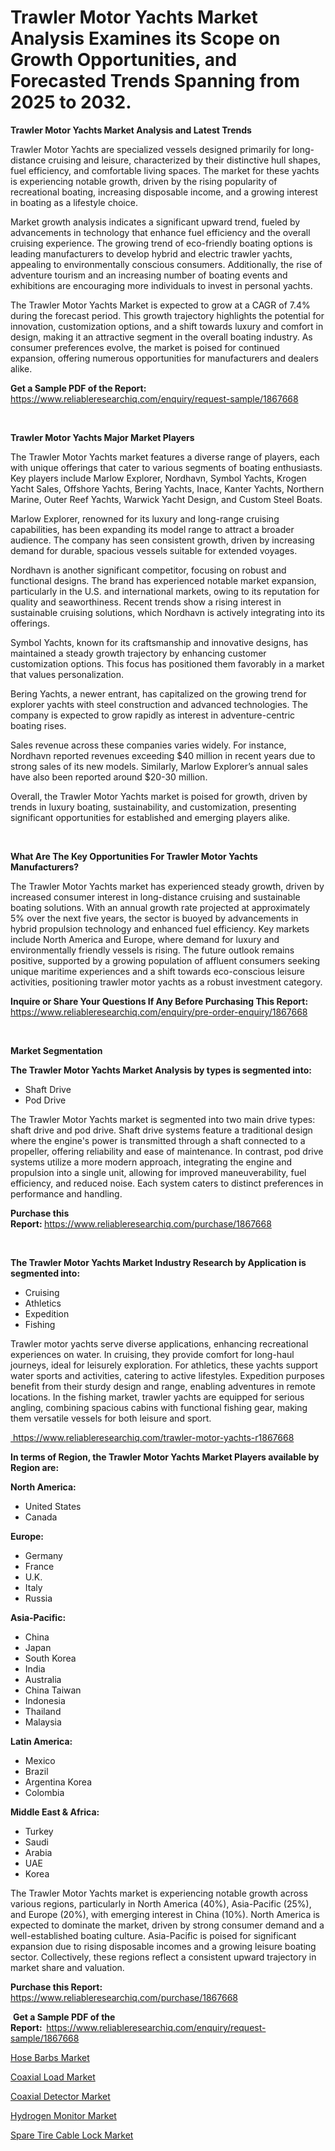 <p><h1>Trawler Motor Yachts Market Analysis Examines its Scope on Growth Opportunities, and Forecasted Trends Spanning from 2025 to 2032.</h1></p><p><strong>Trawler Motor Yachts Market Analysis and Latest Trends</strong></p>
<p><p>Trawler Motor Yachts are specialized vessels designed primarily for long-distance cruising and leisure, characterized by their distinctive hull shapes, fuel efficiency, and comfortable living spaces. The market for these yachts is experiencing notable growth, driven by the rising popularity of recreational boating, increasing disposable income, and a growing interest in boating as a lifestyle choice.</p><p>Market growth analysis indicates a significant upward trend, fueled by advancements in technology that enhance fuel efficiency and the overall cruising experience. The growing trend of eco-friendly boating options is leading manufacturers to develop hybrid and electric trawler yachts, appealing to environmentally conscious consumers. Additionally, the rise of adventure tourism and an increasing number of boating events and exhibitions are encouraging more individuals to invest in personal yachts.</p><p>The Trawler Motor Yachts Market is expected to grow at a CAGR of 7.4% during the forecast period. This growth trajectory highlights the potential for innovation, customization options, and a shift towards luxury and comfort in design, making it an attractive segment in the overall boating industry. As consumer preferences evolve, the market is poised for continued expansion, offering numerous opportunities for manufacturers and dealers alike.</p></p>
<p><strong>Get a Sample PDF of the Report:&nbsp;</strong> <a href="https://www.reliableresearchiq.com/enquiry/request-sample/1867668?utm_campaign=1123&utm_medium=2&utm_source=Github&utm_content=ia&utm_term=10042025&utm_id=trawler-motor-yachts">https://www.reliableresearchiq.com/enquiry/request-sample/1867668</a></p>
<p>&nbsp;</p>
<p><strong>Trawler Motor Yachts Major Market Players</strong></p>
<p><p>The Trawler Motor Yachts market features a diverse range of players, each with unique offerings that cater to various segments of boating enthusiasts. Key players include Marlow Explorer, Nordhavn, Symbol Yachts, Krogen Yacht Sales, Offshore Yachts, Bering Yachts, Inace, Kanter Yachts, Northern Marine, Outer Reef Yachts, Warwick Yacht Design, and Custom Steel Boats.</p><p>Marlow Explorer, renowned for its luxury and long-range cruising capabilities, has been expanding its model range to attract a broader audience. The company has seen consistent growth, driven by increasing demand for durable, spacious vessels suitable for extended voyages.</p><p>Nordhavn is another significant competitor, focusing on robust and functional designs. The brand has experienced notable market expansion, particularly in the U.S. and international markets, owing to its reputation for quality and seaworthiness. Recent trends show a rising interest in sustainable cruising solutions, which Nordhavn is actively integrating into its offerings.</p><p>Symbol Yachts, known for its craftsmanship and innovative designs, has maintained a steady growth trajectory by enhancing customer customization options. This focus has positioned them favorably in a market that values personalization.</p><p>Bering Yachts, a newer entrant, has capitalized on the growing trend for explorer yachts with steel construction and advanced technologies. The company is expected to grow rapidly as interest in adventure-centric boating rises.</p><p>Sales revenue across these companies varies widely. For instance, Nordhavn reported revenues exceeding $40 million in recent years due to strong sales of its new models. Similarly, Marlow Explorer’s annual sales have also been reported around $20-30 million.</p><p>Overall, the Trawler Motor Yachts market is poised for growth, driven by trends in luxury boating, sustainability, and customization, presenting significant opportunities for established and emerging players alike.</p></p>
<p>&nbsp;</p>
<p><strong>What Are The Key Opportunities For Trawler Motor Yachts Manufacturers?</strong></p>
<p><p>The Trawler Motor Yachts market has experienced steady growth, driven by increased consumer interest in long-distance cruising and sustainable boating solutions. With an annual growth rate projected at approximately 5% over the next five years, the sector is buoyed by advancements in hybrid propulsion technology and enhanced fuel efficiency. Key markets include North America and Europe, where demand for luxury and environmentally friendly vessels is rising. The future outlook remains positive, supported by a growing population of affluent consumers seeking unique maritime experiences and a shift towards eco-conscious leisure activities, positioning trawler motor yachts as a robust investment category.</p></p>
<p><strong>Inquire or Share Your Questions If Any Before Purchasing This Report:</strong> <a href="https://www.reliableresearchiq.com/enquiry/pre-order-enquiry/1867668?utm_campaign=1123&utm_medium=2&utm_source=Github&utm_content=ia&utm_term=10042025&utm_id=trawler-motor-yachts">https://www.reliableresearchiq.com/enquiry/pre-order-enquiry/1867668</a></p>
<p>&nbsp;</p>
<p><strong>Market Segmentation</strong></p>
<p><strong>The Trawler Motor Yachts Market Analysis by types is segmented into:</strong></p>
<p><ul><li>Shaft Drive</li><li>Pod Drive</li></ul></p>
<p><p>The Trawler Motor Yachts market is segmented into two main drive types: shaft drive and pod drive. Shaft drive systems feature a traditional design where the engine's power is transmitted through a shaft connected to a propeller, offering reliability and ease of maintenance. In contrast, pod drive systems utilize a more modern approach, integrating the engine and propulsion into a single unit, allowing for improved maneuverability, fuel efficiency, and reduced noise. Each system caters to distinct preferences in performance and handling.</p></p>
<p><strong>Purchase this Report:&nbsp;</strong><a href="https://www.reliableresearchiq.com/purchase/1867668?utm_campaign=1123&utm_medium=2&utm_source=Github&utm_content=ia&utm_term=10042025&utm_id=trawler-motor-yachts">https://www.reliableresearchiq.com/purchase/1867668</a></p>
<p>&nbsp;</p>
<p><strong>The Trawler Motor Yachts Market Industry Research by Application is segmented into:</strong></p>
<p><ul><li>Cruising</li><li>Athletics</li><li>Expedition</li><li>Fishing</li></ul></p>
<p><p>Trawler motor yachts serve diverse applications, enhancing recreational experiences on water. In cruising, they provide comfort for long-haul journeys, ideal for leisurely exploration. For athletics, these yachts support water sports and activities, catering to active lifestyles. Expedition purposes benefit from their sturdy design and range, enabling adventures in remote locations. In the fishing market, trawler yachts are equipped for serious angling, combining spacious cabins with functional fishing gear, making them versatile vessels for both leisure and sport.</p></p>
<p><a href="https://www.reliableresearchiq.com/trawler-motor-yachts-r1867668?utm_campaign=1123&utm_medium=2&utm_source=Github&utm_content=ia&utm_term=10042025&utm_id=trawler-motor-yachts">&nbsp;https://www.reliableresearchiq.com/trawler-motor-yachts-r1867668</a></p>
<p><strong>In terms of Region, the Trawler Motor Yachts Market Players available by Region are:</strong></p>
<p>
    <p> <strong> North America: </strong>
        <ul>
            <li>United States</li>
            <li>Canada</li>
        </ul>
        </p> 
    <p> <strong> Europe: </strong>
        <ul>
            <li>Germany</li>
            <li>France</li>
            <li>U.K.</li>
            <li>Italy</li>
            <li>Russia</li>
        </ul>
        </p> 
    <p> <strong> Asia-Pacific: </strong>
        <ul>
            <li>China</li>
            <li>Japan</li>
            <li>South Korea</li>
            <li>India</li>
            <li>Australia</li>
            <li>China Taiwan</li>
            <li>Indonesia</li>
            <li>Thailand</li>
            <li>Malaysia</li>
        </ul>
        </p> 
    <p> <strong> Latin America: </strong>
        <ul>
            <li>Mexico</li>
            <li>Brazil</li>
            <li>Argentina Korea</li>
            <li>Colombia</li>
        </ul>
        </p> 
    <p> <strong> Middle East & Africa: </strong>
        <ul>
            <li>Turkey</li>
            <li>Saudi</li>
            <li>Arabia</li>
            <li>UAE</li>
            <li>Korea</li>
        </ul>
    </p>
    </p>
<p><p>The Trawler Motor Yachts market is experiencing notable growth across various regions, particularly in North America (40%), Asia-Pacific (25%), and Europe (20%), with emerging interest in China (10%). North America is expected to dominate the market, driven by strong consumer demand and a well-established boating culture. Asia-Pacific is poised for significant expansion due to rising disposable incomes and a growing leisure boating sector. Collectively, these regions reflect a consistent upward trajectory in market share and valuation.</p></p>
<p><strong>Purchase this Report: </strong><a href="https://www.reliableresearchiq.com/purchase/1867668?utm_campaign=1123&utm_medium=2&utm_source=Github&utm_content=ia&utm_term=10042025&utm_id=trawler-motor-yachts">https://www.reliableresearchiq.com/purchase/1867668</a></p>
<p>&nbsp;<strong>Get a Sample PDF of the Report:&nbsp;&nbsp;</strong><a href="https://www.reliableresearchiq.com/enquiry/request-sample/1867668?utm_campaign=1123&utm_medium=2&utm_source=Github&utm_content=ia&utm_term=10042025&utm_id=trawler-motor-yachts">https://www.reliableresearchiq.com/enquiry/request-sample/1867668</a></p>
<p><strong></strong></p>
<p><p><a href="https://github.com/kielbledeni0/Market-Research-Report-List-1/blob/main/hose-barbs-market.md?utm_campaign=1123&utm_medium=2&utm_source=Github&utm_content=ia&utm_term=10042025&utm_id=trawler-motor-yachts">Hose Barbs Market</a></p><p><a href="https://github.com/smarzkathyb6/Market-Research-Report-List-1/blob/main/coaxial-load-market.md?utm_campaign=1123&utm_medium=2&utm_source=Github&utm_content=ia&utm_term=10042025&utm_id=trawler-motor-yachts">Coaxial Load Market</a></p><p><a href="https://github.com/goickpache1m/Market-Research-Report-List-1/blob/main/coaxial-detector-market.md?utm_campaign=1123&utm_medium=2&utm_source=Github&utm_content=ia&utm_term=10042025&utm_id=trawler-motor-yachts">Coaxial Detector Market</a></p><p><a href="https://github.com/ChiragRP21/Market-Research-Report-List-7/blob/main/hydrogen-monitor-market.md?utm_campaign=1123&utm_medium=2&utm_source=Github&utm_content=ia&utm_term=10042025&utm_id=trawler-motor-yachts">Hydrogen Monitor Market</a></p><p><a href="https://github.com/ernierintzfu/Market-Research-Report-List-1/blob/main/spare-tire-cable-lock-market.md?utm_campaign=1123&utm_medium=2&utm_source=Github&utm_content=ia&utm_term=10042025&utm_id=trawler-motor-yachts">Spare Tire Cable Lock Market</a></p></p>